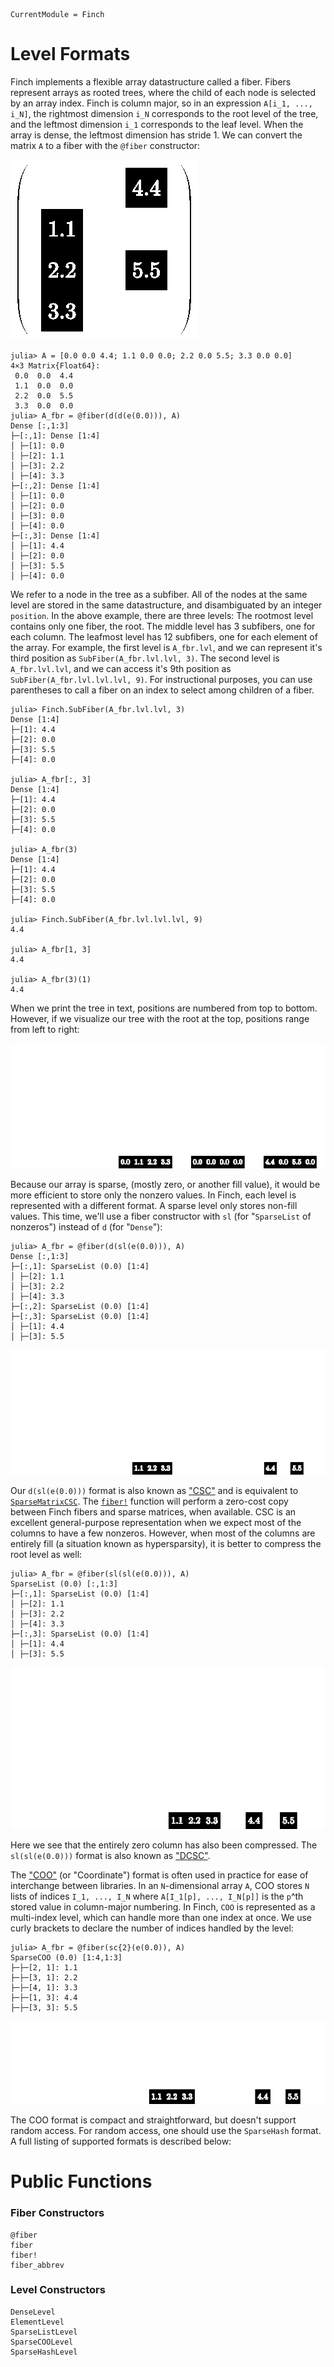 ```@meta
CurrentModule = Finch
```
# Level Formats

Finch implements a flexible array datastructure called a fiber. Fibers represent
arrays as rooted trees, where the child of each node is selected by an array
index. Finch is column major, so in an expression `A[i_1, ..., i_N]`, the
rightmost dimension `i_N` corresponds to the root level of the tree, and the
leftmost dimension `i_1` corresponds to the leaf level. When the array is dense,
the leftmost dimension has stride 1. We can convert the matrix `A` to a fiber
with the `@fiber` constructor:

![Example Matrix](assets/levels-A-matrix.png)

```jldoctest example1; setup=:(using Finch)
julia> A = [0.0 0.0 4.4; 1.1 0.0 0.0; 2.2 0.0 5.5; 3.3 0.0 0.0]
4×3 Matrix{Float64}:
 0.0  0.0  4.4
 1.1  0.0  0.0
 2.2  0.0  5.5
 3.3  0.0  0.0
julia> A_fbr = @fiber(d(d(e(0.0))), A)
Dense [:,1:3]
├─[:,1]: Dense [1:4]
│ ├─[1]: 0.0
│ ├─[2]: 1.1
│ ├─[3]: 2.2
│ ├─[4]: 3.3
├─[:,2]: Dense [1:4]
│ ├─[1]: 0.0
│ ├─[2]: 0.0
│ ├─[3]: 0.0
│ ├─[4]: 0.0
├─[:,3]: Dense [1:4]
│ ├─[1]: 4.4
│ ├─[2]: 0.0
│ ├─[3]: 5.5
│ ├─[4]: 0.0
```

We refer to a node in the tree as a subfiber. All of the nodes at the same level
are stored in the same datastructure, and disambiguated by an integer
`position`.  In the above example, there are three levels: The rootmost level
contains only one fiber, the root. The middle level has 3 subfibers, one for
each column. The leafmost level has 12 subfibers, one for each element of the
array.  For example, the first level is `A_fbr.lvl`, and we can represent it's
third position as `SubFiber(A_fbr.lvl.lvl, 3)`. The second level is `A_fbr.lvl.lvl`,
and we can access it's 9th position as `SubFiber(A_fbr.lvl.lvl.lvl, 9)`. For
instructional purposes, you can use parentheses to call a fiber on an index to
select among children of a fiber.

```jldoctest example1
julia> Finch.SubFiber(A_fbr.lvl.lvl, 3)
Dense [1:4]
├─[1]: 4.4
├─[2]: 0.0
├─[3]: 5.5
├─[4]: 0.0

julia> A_fbr[:, 3]
Dense [1:4]
├─[1]: 4.4
├─[2]: 0.0
├─[3]: 5.5
├─[4]: 0.0

julia> A_fbr(3)
Dense [1:4]
├─[1]: 4.4
├─[2]: 0.0
├─[3]: 5.5
├─[4]: 0.0

julia> Finch.SubFiber(A_fbr.lvl.lvl.lvl, 9)
4.4

julia> A_fbr[1, 3]
4.4

julia> A_fbr(3)(1)
4.4

```

When we print the tree in text, positions are numbered from top to bottom.
However, if we visualize our tree with the root at the top, positions range from
left to right:

![Dense Format Index Tree](assets/levels-A-d-d-e.png)

Because our array is sparse, (mostly zero, or another fill value), it would be
more efficient to store only the nonzero values. In Finch, each level is
represented with a different format. A sparse level only stores non-fill values.
This time, we'll use a fiber constructor with `sl` (for "`SparseList` of
nonzeros") instead of `d` (for "`Dense`"):

```jldoctest example1
julia> A_fbr = @fiber(d(sl(e(0.0))), A)
Dense [:,1:3]
├─[:,1]: SparseList (0.0) [1:4]
│ ├─[2]: 1.1
│ ├─[3]: 2.2
│ ├─[4]: 3.3
├─[:,2]: SparseList (0.0) [1:4]
├─[:,3]: SparseList (0.0) [1:4]
│ ├─[1]: 4.4
│ ├─[3]: 5.5
```

![CSC Format Index Tree](assets/levels-A-d-sl-e.png)

Our `d(sl(e(0.0)))` format is also known as
["CSC"](https://en.wikipedia.org/wiki/Sparse_matrix#Compressed_sparse_column_.28CSC_or_CCS.29)
and is equivalent to
[`SparseMatrixCSC`](https://sparsearrays.juliasparse.org/dev/#man-csc). The
[`fiber!`](@ref) function will perform a zero-cost copy between Finch fibers and
sparse matrices, when available.  CSC is an excellent general-purpose
representation when we expect most of the columns to have a few nonzeros.
However, when most of the columns are entirely fill (a situation known as
hypersparsity), it is better to compress the root level as well:

```jldoctest example1
julia> A_fbr = @fiber(sl(sl(e(0.0))), A)
SparseList (0.0) [:,1:3]
├─[:,1]: SparseList (0.0) [1:4]
│ ├─[2]: 1.1
│ ├─[3]: 2.2
│ ├─[4]: 3.3
├─[:,3]: SparseList (0.0) [1:4]
│ ├─[1]: 4.4
│ ├─[3]: 5.5
```

![DCSC Format Index Tree](assets/levels-A-sl-sl-e.png)

Here we see that the entirely zero column has also been compressed. The
`sl(sl(e(0.0)))` format is also known as
["DCSC"](https://ieeexplore.ieee.org/document/4536313).

The
["COO"](https://docs.scipy.org/doc/scipy/reference/generated/scipy.sparse.coo_matrix.html)
(or "Coordinate") format is often used in practice for ease of interchange
between libraries. In an `N`-dimensional array `A`, COO stores `N` lists of
indices `I_1, ..., I_N` where `A[I_1[p], ..., I_N[p]]` is the `p`^th stored
value in column-major numbering. In Finch, `COO` is represented as a multi-index
level, which can handle more than one index at once. We use curly brackets to
declare the number of indices handled by the level:

```jldoctest example1
julia> A_fbr = @fiber(sc{2}(e(0.0)), A)
SparseCOO (0.0) [1:4,1:3]
├─├─[2, 1]: 1.1
├─├─[3, 1]: 2.2
├─├─[4, 1]: 3.3
├─├─[1, 3]: 4.4
├─├─[3, 3]: 5.5
```

![COO Format Index Tree](assets/levels-A-sc2-e.png)

The COO format is compact and straightforward, but doesn't support random
access. For random access, one should use the `SparseHash` format. A full listing
of supported formats is described below:

# Public Functions

### Fiber Constructors

```@docs
@fiber
fiber
fiber!
fiber_abbrev
```

### Level Constructors

```@docs
DenseLevel
ElementLevel
SparseListLevel
SparseCOOLevel
SparseHashLevel
```